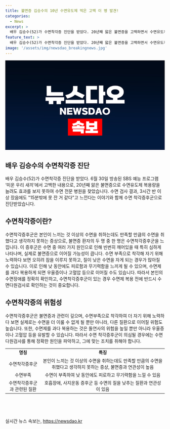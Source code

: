 ```yaml
---
title: 불면증 김승수의 10년 수면유도제 먹은 고백 이 병 발견!
categories:
  - News
excerpt: >
  배우 김승수(52)가 수면착각증 진단을 받았다. 20년째 앓은 불면증을 고백하면서 수면유도제 복용량을 늘려도 효과를 보지 못하고 급사까지 가능하다는 경고를 받았다. 수면착각증후군은 실제보다 적게 잔 것으로 착각하며, 55%의 불면증 환자가 이를 느낀다. 수면착각증후군은 낮은 수면 질로 인해 피로와 무기력을 유발하며, 수면제 과다복용은 위험을 증가시킨다. 질 좋은 수면을 위해 수면다원검사와 원인 파악이 필요하다.
feature_text: >
  배우 김승수(52)가 수면착각증 진단을 받았다. 20년째 앓은 불면증을 고백하면서 수면유도제 복용량을 늘려도 효과를 보지 못하고 급사까지 가능하다는 경고를 받았다. 수면착각증후군은 실제보다 적게 잔 것으로 착각하며, 55%의 불면증 환자가 이를 느낀다. 수면착각증후군은 낮은 수면 질로 인해 피로와 무기력을 유발하며, 수면제 과다복용은 위험을 증가시킨다. 질 좋은 수면을 위해 수면다원검사와 원인 파악이 필요하다.
image: '/assets/img/newsdao_breakingnews.jpg'
---
```


<p><img src="/assets/img/newsdao_breakingnews.jpg" alt="koreaapp 속보" /></p>

<h2 data-ke-size="size26">배우 김승수의 수면착각증 진단</h2>

<p data-ke-size="size16">배우 김승수(52)가 수면착각증 진단을 받았다. 6월 30일 방송된 SBS 예능 프로그램 ‘미운 우리 새끼’에서 고백한 내용으로, 20년째 앓은 불면증으로 수면유도제 복용량을 늘려도 효과를 보지 못하여 수면 전문 병원을 찾았습니다. 수면 검사 결과, 3시간 반 이상 잤음에도 "15분밖에 못 잔 거 같다"고 느낀다는 이야기와 함께 수면 착각증후군으로 진단받았습니다.</p>

<h2 data-ke-size="size26">수면착각증이란?</h2>

<p data-ke-size="size16">수면착각증후군은 본인이 느끼는 것 이상의 수면을 취하는데도 만족할 만큼의 수면을 취했다고 생각하지 못하는 증상으로, 불면증 환자의 두 명 중 한 명은 수면착각증후군을 느낍니다. 이 증후군은 수면 중 여러 가지 원인으로 인해 빈번히 깨어있을 때 특히 심하게 나타나며, 실제로 불면증으로 이어질 가능성이 큽니다. 수면 부족으로 착각해 자기 위해 노력하다 보면 오히려 잠을 이루지 못하고, 질이 낮은 수면을 자게 되는 경우가 많아질 수 있습니다. 이로 인해 낮 동안에도 피로함과 무기력함을 느끼게 될 수 있으며, 수면제를 과다 복용하게 되면 우울증이나 고혈압 등으로 이어질 수도 있습니다. 따라서 본인의 수면장애를 정확히 확인하고, 수면착각증후군이 있는 경우 수면제 복용 전에 반드시 수면다원검사로 확인하는 것이 중요합니다.</p>

<h2 data-ke-size="size26">수면착각증의 위험성</h2>

<p data-ke-size="size16">수면착각증후군은 불면증과 관련이 깊으며, 수면부족으로 착각하여 더 자기 위해 노력하다 보면 실제로는 수면을 더 이룰 수 없게 될 뿐만 아니라, 다른 질환으로 이어질 위험도 높습니다. 또한, 수면제를 과다 복용하는 것은 돌연사의 위험을 높일 뿐만 아니라 우울증이나 고혈압 등을 유발할 수 있습니다. 따라서 수면 착각증후군이 의심될 경우에는 수면다원검사를 통해 정확한 원인을 파악하고, 그에 맞는 조치를 취해야 합니다.</p>

<table>
    <tr>
        <td style="text-align: center; height: 17px;"><b>명칭</b></td>
        <td style="text-align: center; height: 17px;"><b>특징</b></td>
    </tr>
    <tr>
        <td style="text-align: center; height: 17px;">수면착각증후군</td>
        <td style="text-align: center; height: 17px;">본인이 느끼는 것 이상의 수면을 취하는데도 만족할 만큼의 수면을 취했다고 생각하지 못하는 증상, 불면증과 연관성이 높음</td>
    </tr>
    <tr>
        <td style="text-align: center; height: 17px;">수면부족</td>
        <td style="text-align: center; height: 17px;">수면이 부족하여 낮 동안에도 피로하고 무기력함을 느낄 수 있음</td>
    </tr>
    <tr>
        <td style="text-align: center; height: 17px;">수면착각증후군과 관련된 질환</td>
        <td style="text-align: center; height: 17px;">호흡장애, 사지운동 증후군 등 수면의 질을 낮추는 질환과 연관성이 있음</td>
    </tr>
</table>

<p data-ke-size="size16">&nbsp;</p>

<p data-ke-size="size16">&nbsp;</p>
실시간 뉴스 속보는, <a href="https://newsdao.kr" rel="dofollow">https://newsdao.kr</a>


